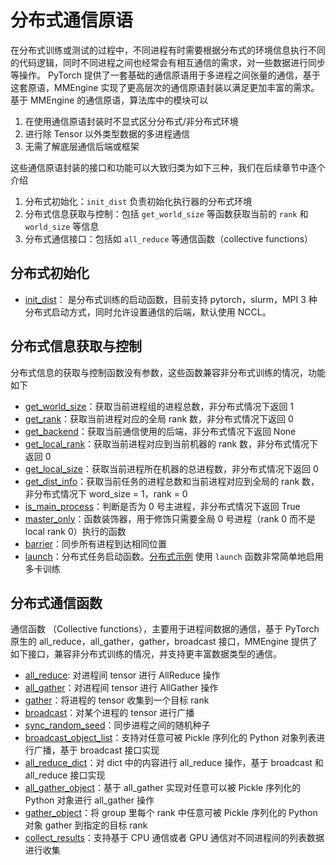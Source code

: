 # 分布式通信原语

在分布式训练或测试的过程中，不同进程有时需要根据分布式的环境信息执行不同的代码逻辑，同时不同进程之间也经常会有相互通信的需求，对一些数据进行同步等操作。
PyTorch 提供了一套基础的通信原语用于多进程之间张量的通信，基于这套原语，MMEngine 实现了更高层次的通信原语封装以满足更加丰富的需求。基于 MMEngine 的通信原语，算法库中的模块可以

1. 在使用通信原语封装时不显式区分分布式/非分布式环境
2. 进行除 Tensor 以外类型数据的多进程通信
3. 无需了解底层通信后端或框架

这些通信原语封装的接口和功能可以大致归类为如下三种，我们在后续章节中逐个介绍

1. 分布式初始化：`init_dist` 负责初始化执行器的分布式环境
2. 分布式信息获取与控制：包括 `get_world_size` 等函数获取当前的 `rank` 和 `world_size` 等信息
3. 分布式通信接口：包括如 `all_reduce` 等通信函数（collective functions）

## 分布式初始化

- [init_dist](mmengine.dist.init_dist)： 是分布式训练的启动函数，目前支持 pytorch，slurm，MPI 3 种分布式启动方式，同时允许设置通信的后端，默认使用 NCCL。

## 分布式信息获取与控制

分布式信息的获取与控制函数没有参数，这些函数兼容非分布式训练的情况，功能如下

- [get_world_size](mmengine.dist.get_world_size)：获取当前进程组的进程总数，非分布式情况下返回 1
- [get_rank](mmengine.dist.get_rank)：获取当前进程对应的全局 rank 数，非分布式情况下返回 0
- [get_backend](mmengine.dist.get_backend)：获取当前通信使用的后端，非分布式情况下返回 None
- [get_local_rank](mmengine.dist.get_local_rank)：获取当前进程对应到当前机器的 rank 数，非分布式情况下返回 0
- [get_local_size](mmengine.dist.get_local_size)：获取当前进程所在机器的总进程数，非分布式情况下返回 0
- [get_dist_info](mmengine.dist.get_dist_info)：获取当前任务的进程总数和当前进程对应到全局的 rank 数，非分布式情况下 word_size = 1，rank = 0
- [is_main_process](mmengine.dist.is_main_process)：判断是否为 0 号主进程，非分布式情况下返回 True
- [master_only](mmengine.dist.master_only)：函数装饰器，用于修饰只需要全局 0 号进程（rank 0 而不是 local rank 0）执行的函数
- [barrier](mmengine.dist.barrier)：同步所有进程到达相同位置
- [launch](mmengine.dist.launch)：分布式任务启动函数。[分布式示例](https://github.com/open-mmlab/mmengine/blob/main/examples/distributed_training_launch.py) 使用 `launch` 函数非常简单地启用多卡训练

## 分布式通信函数

通信函数 （Collective functions），主要用于进程间数据的通信，基于 PyTorch 原生的 all_reduce，all_gather，gather，broadcast 接口，MMEngine 提供了如下接口，兼容非分布式训练的情况，并支持更丰富数据类型的通信。

- [all_reduce](mmengine.dist.all_reduce): 对进程间 tensor 进行 AllReduce 操作
- [all_gather](mmengine.dist.all_gather)：对进程间 tensor 进行 AllGather 操作
- [gather](mmengine.dist.gather)：将进程的 tensor 收集到一个目标 rank
- [broadcast](mmengine.dist.broadcast)：对某个进程的 tensor 进行广播
- [sync_random_seed](mmengine.dist.sync_random_seed)：同步进程之间的随机种子
- [broadcast_object_list](mmengine.dist.broadcast_object_list)：支持对任意可被 Pickle 序列化的 Python 对象列表进行广播，基于 broadcast 接口实现
- [all_reduce_dict](mmengine.dist.all_reduce_dict)：对 dict 中的内容进行 all_reduce 操作，基于 broadcast 和 all_reduce 接口实现
- [all_gather_object](mmengine.dist.all_gather_object)：基于 all_gather 实现对任意可以被 Pickle 序列化的 Python 对象进行 all_gather 操作
- [gather_object](mmengine.dist.gather_object)：将 group 里每个 rank 中任意可被 Pickle 序列化的 Python 对象 gather 到指定的目标 rank
- [collect_results](mmengine.dist.collect_results)：支持基于 CPU 通信或者 GPU 通信对不同进程间的列表数据进行收集
